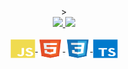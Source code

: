 <div align="center"
    <h1 Hello, I am a full-stack developer based in Brazil >
>
<div align="center">
  <a href="https://github.com/lorranprt">
  <img height="110em" src="https://github-readme-stats.vercel.app/api?username=lorranprt&show_icons=true&theme=dracula&include_all_commits=true&count_private=true"/>
  <img height="110em" src="https://github-readme-stats.vercel.app/api/top-langs/?username=lorranprt&layout=compact&langs_count=7&theme=dracula"/>
</div>

<div style="display: inline_block"><br>
  <img align="center" alt="lorran-Js" height="30" width="40" src="https://raw.githubusercontent.com/devicons/devicon/master/icons/javascript/javascript-plain.svg">
  <img align="center" alt="lorran-HTML" height="30" width="40" src="https://raw.githubusercontent.com/devicons/devicon/master/icons/html5/html5-original.svg">
  <img align="center" alt="lorran-CSS" height="30" width="40" src="https://raw.githubusercontent.com/devicons/devicon/master/icons/css3/css3-original.svg">
  <img align="center" alt="lorran-Ts" height="30" width="40" src="https://raw.githubusercontent.com/devicons/devicon/master/icons/typescript/typescript-plain.svg">
</div>
